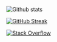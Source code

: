 
![Github stats](https://github-readme-stats.vercel.app/api?username=andwati&theme=city_lights)


[![GitHub Streak](https://streak-stats.demolab.com?user=andwati&theme=city-lights)](https://git.io/streak-stats)

[![Stack Overflow](https://stackoverflow-card.vercel.app/?userID=12246264&theme=solarized-light)](https://stackoverflow.com/users/12246264/ian-andwati)

